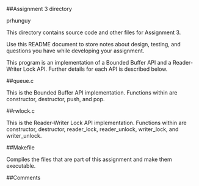 ##Assignment 3 directory

prhunguy

This directory contains source code and other files for Assignment 3.

Use this README document to store notes about design, testing, and
questions you have while developing your assignment.

This program is an implementation of a Bounded Buffer API and a Reader-Writer Lock API. Further details for each API is described below.

##queue.c

This is the Bounded Buffer API implementation. Functions within are constructor, destructor, push, and pop.

##rwlock.c

This is the Reader-Writer Lock API implementation. Functions within are constructor, destructor, reader_lock, reader_unlock, writer_lock, and writer_unlock.

##Makefile

Compiles the files that are part of this assignment and make them executable.

##Comments



